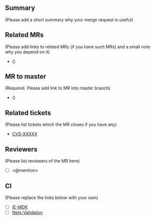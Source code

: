 ## Summary

(Please add a short summary why your merge request is useful)

## Related MRs

(Please add links to related MRs (if you have such MRs) and a small note why you depend on it)

* <mr-link> (<description>)

## MR to master

(Required. Please add link to MR into master branch)

* <mr-link> (<description>)

## Related tickets

(Please list tickets which the MR closes if you have any)

* [CVS-XXXXX](https://jira.devtools.intel.com/browse/CVS-XXXXX)

## Reviewers

(Please list reviewers of the MR here)

* [ ] <@mention>

## CI

(Please replace the links below with your own)

* [ ] [IE-MDK](https://dsp-ci-icv.inn.intel.com/job/IE-MDK/job/manual/job/RunTests-KMB/build)
* [ ] [Nets-Validation](https://dsp-ci-icv.inn.intel.com/job/Nets-Validation/job/manual/job/KMB/build)
